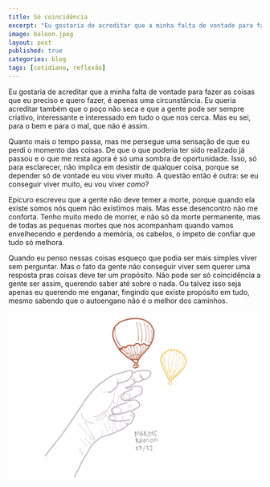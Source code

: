 ```yaml
---
title: Só coincidência
excerpt: "Eu gostaria de acreditar que a minha falta de vontade para fazer as coisas que eu preciso e quero fazer, é apenas uma circunstância."
image: baloon.jpeg
layout: post
published: true
categories: blog
tags: [cotidiano, reflexão]
---
```


Eu gostaria de acreditar que a minha falta de vontade para fazer as coisas que eu preciso e quero fazer, é apenas uma circunstância. Eu queria acreditar também que o poço não seca e que a gente pode ser sempre criativo, interessante e interessado em tudo o que nos cerca. Mas eu sei, para o bem e para o mal, que não é assim.

Quanto mais o tempo passa, mas me persegue uma sensação de que eu perdi o momento das coisas. De que o que poderia ter sido realizado já passou e o que me resta agora é só uma sombra de oportunidade. Isso, só para esclarecer, não implica em desistir de qualquer coisa, porque se depender só de vontade eu vou viver muito. A questão então é outra: se eu conseguir viver muito, eu vou viver <i>como</i>?

Epicuro escreveu que a gente não deve temer a morte, porque quando ela existe somos nós quem não existimos mais. Mas esse desencontro não me conforta. Tenho muito medo de morrer, e não só da morte permanente, mas de todas as pequenas mortes que nos acompanham quando vamos envelhecendo e perdendo a memória, os cabelos, o ímpeto de confiar que tudo só melhora.

Quando eu penso nessas coisas esqueço que podia ser mais simples viver sem perguntar. Mas o fato da gente não conseguir viver sem querer uma resposta pras coisas deve ter um propósito. Não pode ser só coincidência a gente ser assim, querendo saber até sobre o nada. Ou talvez isso seja apenas eu querendo me enganar, fingindo que existe propósito em tudo, mesmo sabendo que o autoengano não é o melhor dos caminhos.

<img src="/assets/images/baloon.jpeg">
